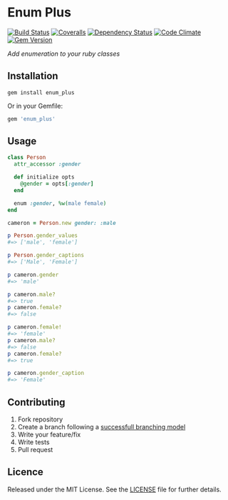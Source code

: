 # Enum Plus

[![Build Status](https://secure.travis-ci.org/caedes/enum_plus.png?branch=master)](http://travis-ci.org/caedes/enum_plus) [![Coveralls](https://coveralls.io/repos/caedes/enum_plus/badge.png?branch=master)](https://coveralls.io/r/caedes/enum_plus) [![Dependency Status](https://gemnasium.com/caedes/enum_plus.png)](https://gemnasium.com/caedes/enum_plus) [![Code Climate](https://codeclimate.com/badge.png)](https://codeclimate.com/github/caedes/enum_plus) [![Gem Version](https://badge.fury.io/rb/enum_plus.png)](http://badge.fury.io/rb/enum_plus)

_Add enumeration to your ruby classes_

## Installation

```shell
gem install enum_plus
```

Or in your Gemfile:

```ruby
gem 'enum_plus'
```

## Usage

```ruby
class Person
  attr_accessor :gender

  def initialize opts
    @gender = opts[:gender]
  end

  enum :gender, %w(male female)
end

cameron = Person.new gender: :male

p Person.gender_values
#=> ['male', 'female']

p Person.gender_captions
#=> ['Male', 'Female']

p cameron.gender
#=> 'male'

p cameron.male?
#=> true
p cameron.female?
#=> false

p cameron.female!
#=> 'female'
p cameron.male?
#=> false
p cameron.female?
#=> true

p cameron.gender_caption
#=> 'Female'
```

## Contributing

1. Fork repository
2. Create a branch following a [successfull branching model](http://nvie.com/posts/a-successful-git-branching-model/)
3. Write your feature/fix
4. Write tests
5. Pull request

## Licence

Released under the MIT License. See the [LICENSE](https://github.com/caedes/enum_plus/blob/master/LICENSE.md) file for further details.
